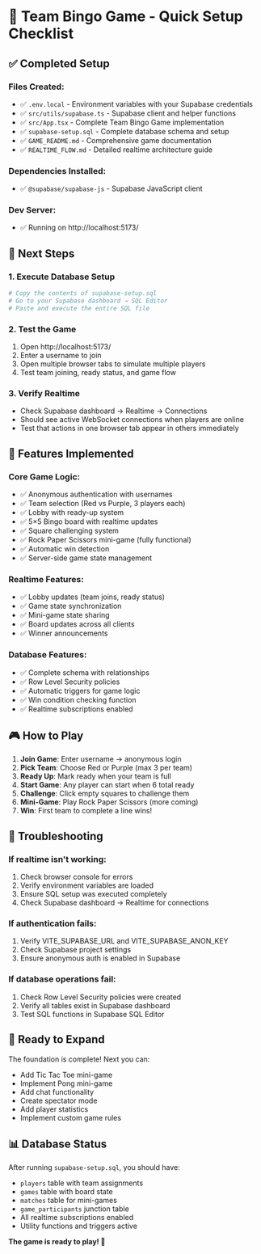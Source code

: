 # 🚀 Team Bingo Game - Quick Setup Checklist

## ✅ Completed Setup

### Files Created:
- ✅ `.env.local` - Environment variables with your Supabase credentials
- ✅ `src/utils/supabase.ts` - Supabase client and helper functions  
- ✅ `src/App.tsx` - Complete Team Bingo Game implementation
- ✅ `supabase-setup.sql` - Complete database schema and setup
- ✅ `GAME_README.md` - Comprehensive game documentation
- ✅ `REALTIME_FLOW.md` - Detailed realtime architecture guide

### Dependencies Installed:
- ✅ `@supabase/supabase-js` - Supabase JavaScript client

### Dev Server:
- ✅ Running on http://localhost:5173/

## 🎯 Next Steps

### 1. Execute Database Setup
```bash
# Copy the contents of supabase-setup.sql
# Go to your Supabase dashboard → SQL Editor
# Paste and execute the entire SQL file
```

### 2. Test the Game
1. Open http://localhost:5173/
2. Enter a username to join
3. Open multiple browser tabs to simulate multiple players
4. Test team joining, ready status, and game flow

### 3. Verify Realtime
- Check Supabase dashboard → Realtime → Connections
- Should see active WebSocket connections when players are online
- Test that actions in one browser tab appear in others immediately

## 🔧 Features Implemented

### Core Game Logic:
- ✅ Anonymous authentication with usernames
- ✅ Team selection (Red vs Purple, 3 players each)
- ✅ Lobby with ready-up system
- ✅ 5×5 Bingo board with realtime updates
- ✅ Square challenging system
- ✅ Rock Paper Scissors mini-game (fully functional)
- ✅ Automatic win detection
- ✅ Server-side game state management

### Realtime Features:
- ✅ Lobby updates (team joins, ready status)
- ✅ Game state synchronization
- ✅ Mini-game state sharing
- ✅ Board updates across all clients
- ✅ Winner announcements

### Database Features:
- ✅ Complete schema with relationships
- ✅ Row Level Security policies
- ✅ Automatic triggers for game logic
- ✅ Win condition checking function
- ✅ Realtime subscriptions enabled

## 🎮 How to Play

1. **Join Game**: Enter username → anonymous login
2. **Pick Team**: Choose Red or Purple (max 3 per team)
3. **Ready Up**: Mark ready when your team is full
4. **Start Game**: Any player can start when 6 total ready
5. **Challenge**: Click empty squares to challenge them
6. **Mini-Game**: Play Rock Paper Scissors (more coming)
7. **Win**: First team to complete a line wins!

## 🐛 Troubleshooting

### If realtime isn't working:
1. Check browser console for errors
2. Verify environment variables are loaded
3. Ensure SQL setup was executed completely
4. Check Supabase dashboard → Realtime for connections

### If authentication fails:
1. Verify VITE_SUPABASE_URL and VITE_SUPABASE_ANON_KEY
2. Check Supabase project settings
3. Ensure anonymous auth is enabled in Supabase

### If database operations fail:
1. Check Row Level Security policies were created
2. Verify all tables exist in Supabase dashboard
3. Test SQL functions in Supabase SQL Editor

## 🚀 Ready to Expand

The foundation is complete! Next you can:
- Add Tic Tac Toe mini-game
- Implement Pong mini-game  
- Add chat functionality
- Create spectator mode
- Add player statistics
- Implement custom game rules

## 📊 Database Status

After running `supabase-setup.sql`, you should have:
- `players` table with team assignments
- `games` table with board state
- `matches` table for mini-games  
- `game_participants` junction table
- All realtime subscriptions enabled
- Utility functions and triggers active

**The game is ready to play! 🎉**
